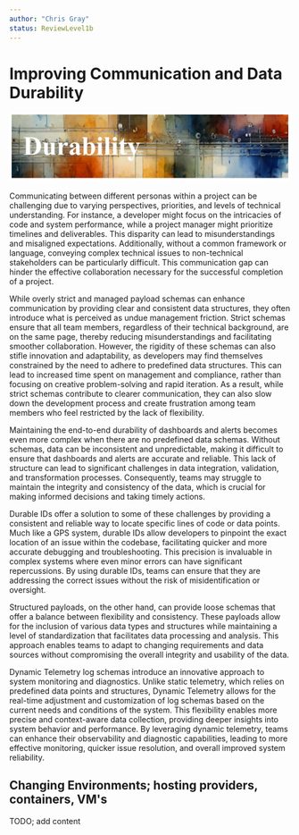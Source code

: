 ```yaml
---
author: "Chris Gray"
status: ReviewLevel1b
---
```


# Improving Communication and Data Durability

![image](../orig_media/Durability.banner.png)

Communicating between different personas within a project can be challenging due
to varying perspectives, priorities, and levels of technical understanding. For
instance, a developer might focus on the intricacies of code and system
performance, while a project manager might prioritize timelines and
deliverables. This disparity can lead to misunderstandings and misaligned
expectations. Additionally, without a common framework or language, conveying
complex technical issues to non-technical stakeholders can be particularly
difficult. This communication gap can hinder the effective collaboration
necessary for the successful completion of a project.

While overly strict and managed payload schemas can enhance communication by
providing clear and consistent data structures, they often introduce what is
perceived as undue management friction. Strict schemas ensure that all team
members, regardless of their technical background, are on the same page, thereby
reducing misunderstandings and facilitating smoother collaboration. However, the
rigidity of these schemas can also stifle innovation and adaptability, as
developers may find themselves constrained by the need to adhere to predefined
data structures. This can lead to increased time spent on management and
compliance, rather than focusing on creative problem-solving and rapid
iteration. As a result, while strict schemas contribute to clearer
communication, they can also slow down the development process and create
frustration among team members who feel restricted by the lack of flexibility.

Maintaining the end-to-end durability of dashboards and alerts becomes even more
complex when there are no predefined data schemas. Without schemas, data can be
inconsistent and unpredictable, making it difficult to ensure that dashboards
and alerts are accurate and reliable. This lack of structure can lead to
significant challenges in data integration, validation, and transformation
processes. Consequently, teams may struggle to maintain the integrity and
consistency of the data, which is crucial for making informed decisions and
taking timely actions.

Durable IDs offer a solution to some of these challenges by providing a
consistent and reliable way to locate specific lines of code or data points.
Much like a GPS system, durable IDs allow developers to pinpoint the exact
location of an issue within the codebase, facilitating quicker and more accurate
debugging and troubleshooting. This precision is invaluable in complex systems
where even minor errors can have significant repercussions. By using durable
IDs, teams can ensure that they are addressing the correct issues without the
risk of misidentification or oversight.

Structured payloads, on the other hand, can provide loose schemas that offer a
balance between flexibility and consistency. These payloads allow for the
inclusion of various data types and structures while maintaining a level of
standardization that facilitates data processing and analysis. This approach
enables teams to adapt to changing requirements and data sources without
compromising the overall integrity and usability of the data.

Dynamic Telemetry log schemas introduce an innovative approach to system
monitoring and diagnostics. Unlike static telemetry, which relies on predefined
data points and structures, Dynamic Telemetry allows for the real-time
adjustment and customization of log schemas based on the current needs and
conditions of the system. This flexibility enables more precise and
context-aware data collection, providing deeper insights into system behavior
and performance. By leveraging dynamic telemetry, teams can enhance their
observability and diagnostic capabilities, leading to more effective monitoring,
quicker issue resolution, and overall improved system reliability.

## Changing Environments;  hosting providers, containers, VM's

TODO;  add content
